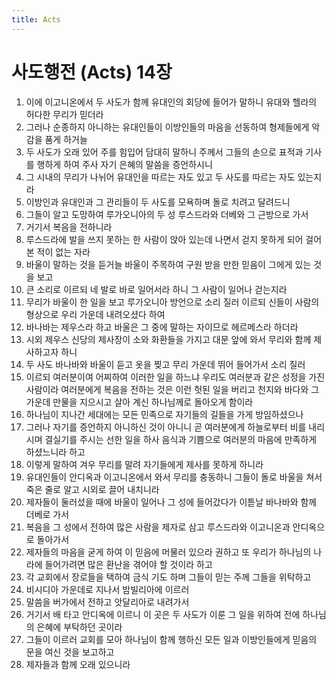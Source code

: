 ```yaml
---
title: Acts
---
```


# 사도행전 (Acts) 14장
1. 이에 이고니온에서 두 사도가 함께 유대인의 회당에 들어가 말하니 유대와 헬라의 허다한 무리가 믿더라
1. 그러나 순종하지 아니하는 유대인들이 이방인들의 마음을 선동하여 형제들에게 악감을 품게 하거늘
1. 두 사도가 오래 있어 주를 힘입어 담대히 말하니 주께서 그들의 손으로 표적과 기사를 행하게 하여 주사 자기 은혜의 말씀을 증언하시니
1. 그 시내의 무리가 나뉘어 유대인을 따르는 자도 있고 두 사도를 따르는 자도 있는지라
1. 이방인과 유대인과 그 관리들이 두 사도를 모욕하며 돌로 치려고 달려드니
1. 그들이 알고 도망하여 루가오니아의 두 성 루스드라와 더베와 그 근방으로 가서
1. 거기서 복음을 전하니라
1. 루스드라에 발을 쓰지 못하는 한 사람이 앉아 있는데 나면서 걷지 못하게 되어 걸어 본 적이 없는 자라
1. 바울이 말하는 것을 듣거늘 바울이 주목하여 구원 받을 만한 믿음이 그에게 있는 것을 보고
1. 큰 소리로 이르되 네 발로 바로 일어서라 하니 그 사람이 일어나 걷는지라
1. 무리가 바울이 한 일을 보고 루가오니아 방언으로 소리 질러 이르되 신들이 사람의 형상으로 우리 가운데 내려오셨다 하여
1. 바나바는 제우스라 하고 바울은 그 중에 말하는 자이므로 헤르메스라 하더라
1. 시외 제우스 신당의 제사장이 소와 화환들을 가지고 대문 앞에 와서 무리와 함께 제사하고자 하니
1. 두 사도 바나바와 바울이 듣고 옷을 찢고 무리 가운데 뛰어 들어가서 소리 질러
1. 이르되 여러분이여 어찌하여 이러한 일을 하느냐 우리도 여러분과 같은 성정을 가진 사람이라 여러분에게 복음을 전하는 것은 이런 헛된 일을 버리고 천지와 바다와 그 가운데 만물을 지으시고 살아 계신 하나님께로 돌아오게 함이라
1. 하나님이 지나간 세대에는 모든 민족으로 자기들의 길들을 가게 방임하셨으나
1. 그러나 자기를 증언하지 아니하신 것이 아니니 곧 여러분에게 하늘로부터 비를 내리시며 결실기를 주시는 선한 일을 하사 음식과 기쁨으로 여러분의 마음에 만족하게 하셨느니라 하고
1. 이렇게 말하여 겨우 무리를 말려 자기들에게 제사를 못하게 하니라
1. 유대인들이 안디옥과 이고니온에서 와서 무리를 충동하니 그들이 돌로 바울을 쳐서 죽은 줄로 알고 시외로 끌어 내치니라
1. 제자들이 둘러섰을 때에 바울이 일어나 그 성에 들어갔다가 이튿날 바나바와 함께 더베로 가서
1. 복음을 그 성에서 전하여 많은 사람을 제자로 삼고 루스드라와 이고니온과 안디옥으로 돌아가서
1. 제자들의 마음을 굳게 하여 이 믿음에 머물러 있으라 권하고 또 우리가 하나님의 나라에 들어가려면 많은 환난을 겪어야 할 것이라 하고
1. 각 교회에서 장로들을 택하여 금식 기도 하며 그들이 믿는 주께 그들을 위탁하고
1. 비시디아 가운데로 지나서 밤빌리아에 이르러
1. 말씀을 버가에서 전하고 앗달리아로 내려가서
1. 거기서 배 타고 안디옥에 이르니 이 곳은 두 사도가 이룬 그 일을 위하여 전에 하나님의 은혜에 부탁하던 곳이라
1. 그들이 이르러 교회를 모아 하나님이 함께 행하신 모든 일과 이방인들에게 믿음의 문을 여신 것을 보고하고
1. 제자들과 함께 오래 있으니라